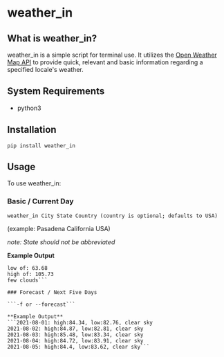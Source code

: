 # weather_in

## What is weather_in?

weather_in is a simple script for terminal use.  It utilizes the <a href = "https://openweathermap.org/current">Open Weather Map API</a> to provide quick, relevant and basic information regarding a specified locale's weather.

## System Requirements

* python3

## Installation

```pip install weather_in```

## Usage

To use weather_in:

### Basic / Current Day

```weather_in City State Country (country is optional; defaults to USA)```

(example: Pasadena California USA)

*note: State should not be abbreviated*

**Example Output**
```the temp is: 85.19
low of: 63.68
high of: 105.73
few clouds```

### Forecast / Next Five Days

```-f or --forecast```

**Example Output**
```2021-08-01: high:84.34, low:82.76, clear sky
2021-08-02: high:84.87, low:82.81, clear sky
2021-08-03: high:85.48, low:83.34, clear sky
2021-08-04: high:84.72, low:83.91, clear sky
2021-08-05: high:84.4, low:83.62, clear sky```
